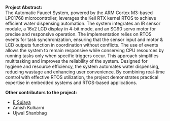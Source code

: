 **Project Abstract:**  
The Automatic Faucet System, powered by the ARM Cortex M3-based LPC1768 microcontroller, leverages the Keil RTX kernel RTOS to achieve efficient water dispensing automation. The system integrates an IR sensor module, a 16x2 LCD display in 4-bit mode, and an SG90 servo motor for precise and responsive operation.
The implementation relies on RTOS events for task synchronization, ensuring that the sensor input and motor & LCD outputs function in coordination without conflicts. The use of events allows the system to remain responsive while conserving CPU resources by running tasks only when specific triggers occur. This approach simplifies multitasking and improves the reliability of the system.
Designed for hygiene and resource efficiency, the system automates water dispensing, reducing wastage and enhancing user convenience. By combining real-time control with effective RTOS utilization, the project demonstrates practical expertise in embedded systems and RTOS-based applications.  
  
**Other contributors to the project:**
- [E Sujaya](https://github.com/Sujaya-E)
- Amish Kulkarni
- Ujwal Shanbhag
